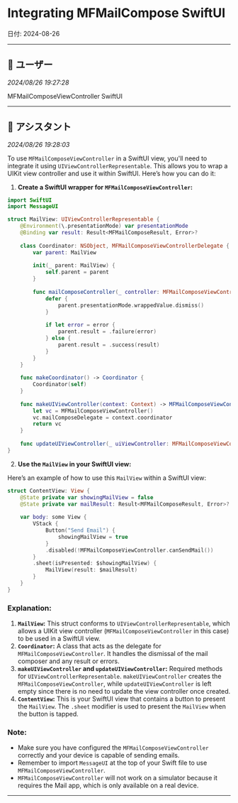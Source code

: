 # Integrating MFMailCompose SwiftUI

日付: 2024-08-26

---

## 👤 ユーザー
*2024/08/26 19:27:28*

MFMailComposeViewController SwiftUI

---

## 🤖 アシスタント
*2024/08/26 19:28:03*

To use `MFMailComposeViewController` in a SwiftUI view, you'll need to integrate it using `UIViewControllerRepresentable`. This allows you to wrap a UIKit view controller and use it within SwiftUI. Here’s how you can do it:

1. **Create a SwiftUI wrapper for `MFMailComposeViewController`:**

```swift
import SwiftUI
import MessageUI

struct MailView: UIViewControllerRepresentable {
    @Environment(\.presentationMode) var presentationMode
    @Binding var result: Result<MFMailComposeResult, Error>?
    
    class Coordinator: NSObject, MFMailComposeViewControllerDelegate {
        var parent: MailView
        
        init(_ parent: MailView) {
            self.parent = parent
        }
        
        func mailComposeController(_ controller: MFMailComposeViewController, didFinishWith result: MFMailComposeResult, error: Error?) {
            defer {
                parent.presentationMode.wrappedValue.dismiss()
            }
            
            if let error = error {
                parent.result = .failure(error)
            } else {
                parent.result = .success(result)
            }
        }
    }
    
    func makeCoordinator() -> Coordinator {
        Coordinator(self)
    }
    
    func makeUIViewController(context: Context) -> MFMailComposeViewController {
        let vc = MFMailComposeViewController()
        vc.mailComposeDelegate = context.coordinator
        return vc
    }
    
    func updateUIViewController(_ uiViewController: MFMailComposeViewController, context: Context) {}
}
```

2. **Use the `MailView` in your SwiftUI view:**

Here’s an example of how to use this `MailView` within a SwiftUI view:

```swift
struct ContentView: View {
    @State private var showingMailView = false
    @State private var mailResult: Result<MFMailComposeResult, Error>? = nil
    
    var body: some View {
        VStack {
            Button("Send Email") {
                showingMailView = true
            }
            .disabled(!MFMailComposeViewController.canSendMail())
        }
        .sheet(isPresented: $showingMailView) {
            MailView(result: $mailResult)
        }
    }
}
```

### **Explanation:**

1. **`MailView`:** This struct conforms to `UIViewControllerRepresentable`, which allows a UIKit view controller (`MFMailComposeViewController` in this case) to be used in a SwiftUI view.
2. **`Coordinator`:** A class that acts as the delegate for `MFMailComposeViewController`. It handles the dismissal of the mail composer and any result or errors.
3. **`makeUIViewController` and `updateUIViewController`:** Required methods for `UIViewControllerRepresentable`. `makeUIViewController` creates the `MFMailComposeViewController`, while `updateUIViewController` is left empty since there is no need to update the view controller once created.
4. **`ContentView`:** This is your SwiftUI view that contains a button to present the `MailView`. The `.sheet` modifier is used to present the `MailView` when the button is tapped.

### **Note:**

- Make sure you have configured the `MFMailComposeViewController` correctly and your device is capable of sending emails.
- Remember to import `MessageUI` at the top of your Swift file to use `MFMailComposeViewController`.
- `MFMailComposeViewController` will not work on a simulator because it requires the Mail app, which is only available on a real device.

---
